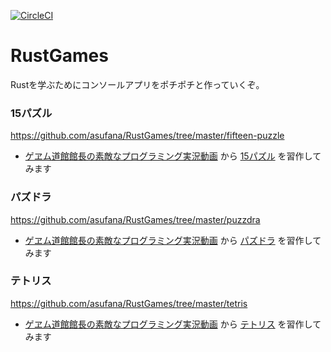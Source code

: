[![CircleCI](https://circleci.com/gh/asufana/RustGames.svg?style=svg)](https://circleci.com/gh/asufana/RustGames)

# RustGames

Rustを学ぶためにコンソールアプリをポチポチと作っていくぞ。



### 15パズル

https://github.com/asufana/RustGames/tree/master/fifteen-puzzle

- [ゲヱム道館館長の素敵なプログラミング実況動画](https://www.youtube.com/channel/UCj3K2Xy0nQr3Jdc0nd-8zQw) から [15パズル](https://www.youtube.com/watch?v=YoQt9RHy8rA) を習作してみます



### パズドラ

https://github.com/asufana/RustGames/tree/master/puzzdra

- [ゲヱム道館館長の素敵なプログラミング実況動画](https://www.youtube.com/channel/UCj3K2Xy0nQr3Jdc0nd-8zQw) から [パズドラ](https://www.youtube.com/watch?v=WUHzFk5X-aQ) を習作してみます



### テトリス

https://github.com/asufana/RustGames/tree/master/tetris

- [ゲヱム道館館長の素敵なプログラミング実況動画](https://www.youtube.com/channel/UCj3K2Xy0nQr3Jdc0nd-8zQw) から [テトリス](https://www.youtube.com/watch?v=iosmmQvhyzM) を習作してみます


